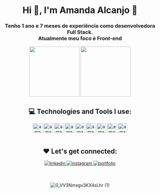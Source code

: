 <h1 align="center">Hi 👋, I'm Amanda Alcanjo 👩 </h1>
<h3 align="center">Tenho 1 ano e 7 meses de experiência como desenvolvedora Full Stack.<br>
Atualmente meu foco é Front-end</h3>

<div align="center">

 <img height="160em" src="https://github-readme-stats.vercel.app/api?username=amandalcanjo&show_icons=true&theme=tokyonight"/>
  <img height="160em" src="https://github-readme-stats.vercel.app/api/top-langs/?username=amandalcanjo&layout=compact&theme=tokyonight"/>
</div>

<h2 align="center">💻 Technologies and Tools I use:</h2>

<div align="center">

<img align="center" alt="amanda-html" height="30" widht="40" src="https://cdn.jsdelivr.net/gh/devicons/devicon/icons/html5/html5-original-wordmark.svg"/>
<img align="center" alt="amanda-html" height="30" widht="40" src="https://cdn.jsdelivr.net/gh/devicons/devicon/icons/css3/css3-original-wordmark.svg"/>
<img align="center" alt="amanda-html" height="30" widht="40" src="https://cdn.jsdelivr.net/gh/devicons/devicon/icons/javascript/javascript-original.svg"/>
<img align="center" alt="amanda-html" height="30" widht="40" src="https://cdn.jsdelivr.net/gh/devicons/devicon/icons/typescript/typescript-original.svg"/>
<img align="center" alt="amanda-html" height="30" widht="40" src="https://cdn.jsdelivr.net/gh/devicons/devicon/icons/vuejs/vuejs-original-wordmark.svg"/>
<img align="center" alt="amanda-html" height="30" widht="40" src="https://cdn.jsdelivr.net/gh/devicons/devicon/icons/angularjs/angularjs-original.svg"/>
<img align="center" alt="amanda-html" height="30" widht="40" src="https://cdn.jsdelivr.net/gh/devicons/devicon/icons/react/react-original-wordmark.svg"/>
<img align="center" alt="amanda-html" height="30" widht="40" src="https://cdn.jsdelivr.net/gh/devicons/devicon/icons/nodejs/nodejs-original.svg"/>
<img align="center" alt="amanda-html" height="30" widht="40" src="https://cdn.jsdelivr.net/gh/devicons/devicon/icons/mongodb/mongodb-original-wordmark.svg"/>

<br>
 
 
 <br>
<h2 align="center">❤️ Let's get connected:</h2>
<div align="center">

<a href="https://linkedin.com/in/amanda-alcanjo" target="_blank">
<img src=https://img.shields.io/badge/linkedin-%231E77B5.svg?&style=for-the-badge&logo=linkedin&logoColor=white alt=linkedin style="margin-bottom: 5px;" />
</a>
<a href="https://instagram.com/amandalcanjo" target="_blank">
<img src=https://img.shields.io/badge/Instagram-E4405F?style=for-the-badge&logo=instagram&logoColor=white alt=instagram style="margin-bottom: 5px;" />
</a>  
 <a href="https://alcanjo-portfolio.netlify.app/" target="_blank">
<img src=https://img.shields.io/badge/Portfolio-E44C30?style=for-the-badge&logo=git&logoColor=white alt=portfolio style="margin-bottom: 5px;" />
</a> 
</div> 
 
 <br>
 
 
 <br>

![0_VV3Nmxgv3KX4sLhr (1)](https://user-images.githubusercontent.com/81193788/186281654-50fe8b8d-727a-4559-ae2d-a740c1f30e12.gif)
</div>
